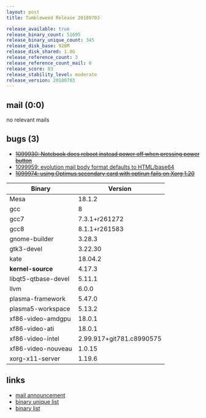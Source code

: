 ```yaml
---
layout: post
title: Tumbleweed Release 20180703

release_available: true
release_binary_count: 51695
release_binary_unique_count: 345
release_disk_base: 928M
release_disk_shared: 1.8G
release_reference_count: 3
release_reference_count_mail: 0
release_score: 83
release_stability_level: moderate
release_version: 20180703
---
```


## mail (0:0)

no relevant mails

## bugs (3)

<!--more-->

- ~~[1099930: Notebook does reboot instead power off when pressing power button](https://bugzilla.opensuse.org/show_bug.cgi?id=1099930)~~
- [1099959: evolution mail body format defaults to HTML/base64](https://bugzilla.opensuse.org/show_bug.cgi?id=1099959)
- ~~[1099974: using Optimus secondary card with optirun fails on Xorg 1.20](https://bugzilla.opensuse.org/show_bug.cgi?id=1099974)~~

Binary | Version
--- | ---
Mesa | 18.1.2
gcc | 8
gcc7 | 7.3.1+r261272
gcc8 | 8.1.1+r261583
gnome-builder | 3.28.3
gtk3-devel | 3.22.30
kate | 18.04.2
**kernel-source** | 4.17.3
libqt5-qtbase-devel | 5.11.1
llvm | 6.0.0
plasma-framework | 5.47.0
plasma5-workspace | 5.13.2
xf86-video-amdgpu | 18.0.1
xf86-video-ati | 18.0.1
xf86-video-intel | 2.99.917+git781.c8990575
xf86-video-nouveau | 1.0.15
xorg-x11-server | 1.19.6

## links

- [mail announcement](https://lists.opensuse.org/opensuse-factory/2018-07/msg00042.html)
- [binary unique list](http://download.tumbleweed.boombatower.com/20180703/rpm.unique.list)
- [binary list](http://download.tumbleweed.boombatower.com/20180703/rpm.list)
